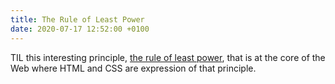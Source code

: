 ```yaml
---
title: The Rule of Least Power
date: 2020-07-17 12:52:00 +0100
---
```




TIL this interesting principle, [the rule of least power](https://www.w3.org/2001/tag/doc/leastPower.html), that is at the core of the Web where HTML and CSS are expression of that principle.

